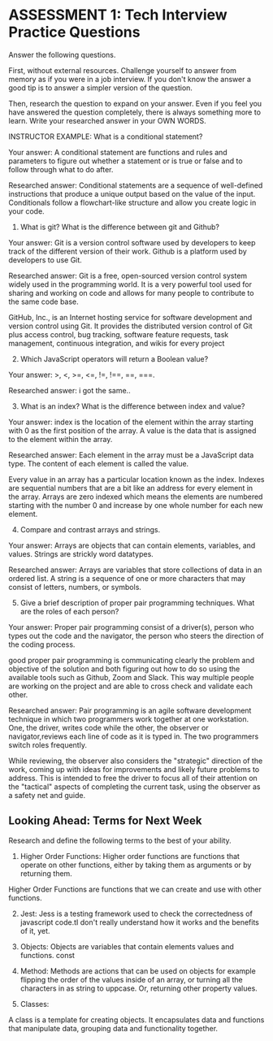 # ASSESSMENT 1: Tech Interview Practice Questions

Answer the following questions.

First, without external resources. Challenge yourself to answer from memory as if you were in a job interview. If you don't know the answer a good tip is to answer a simpler version of the question.

Then, research the question to expand on your answer. Even if you feel you have answered the question completely, there is always something more to learn. Write your researched answer in your OWN WORDS.

INSTRUCTOR EXAMPLE: What is a conditional statement?

Your answer: A conditional statement are functions and rules and parameters to figure out whether a statement or is true or false and to follow through what to do after. 

Researched answer: Conditional statements are a sequence of well-defined instructions that produce a unique output based on the value of the input. Conditionals follow a flowchart-like structure and allow you create logic in your code.

1. What is git? What is the difference between git and Github?

Your answer: Git is a version control software used by developers to keep track of the different version of their work. Github is a platform used by developers to use Git.

Researched answer: Git is a free, open-sourced version control system widely used in the programming world. It is a very powerful tool used for sharing and working on code and allows for many people to contribute to the same code base. 

GitHub, Inc., is an Internet hosting service for software development and version control using Git. It provides the distributed version control of Git plus access control, bug tracking, software feature requests, task management, continuous integration, and wikis for every project

2. Which JavaScript operators will return a Boolean value?

Your answer: >, <, >=, <=, !=, !==, ==, ===.

Researched answer: i got the same..

3. What is an index? What is the difference between index and value?

Your answer: index is the location of the element within the array starting with 0 as the first position of the array.  A value is the data that is assigned to the element within the array.

Researched answer: Each element in the array must be a JavaScript data type. The content of each element is called the value.

Every value in an array has a particular location known as the index. Indexes are sequential numbers that are a bit like an address for every element in the array. Arrays are zero indexed which means the elements are numbered starting with the number 0 and increase by one whole number for each new element.

4. Compare and contrast arrays and strings.

Your answer: Arrays are objects that can contain elements, variables, and values.  Strings are strickly word datatypes. 

Researched answer:  Arrays are variables that store collections of data in an ordered list. A string is a sequence of one or more characters that may consist of letters, numbers, or symbols.

5. Give a brief description of proper pair programming techniques. What are the roles of each person?

Your answer: Proper pair programming consist of a driver(s), person who types out the code and the navigator, the person who steers the direction of the coding process.

good proper pair programming is communicating clearly the problem and objective of the solution and both figuring out how to do so using the available tools such as Github, Zoom and Slack. This way multiple people are working on the project and are able to cross check and validate each other.

Researched answer: Pair programming is an agile software development technique in which two programmers work together at one workstation. One, the driver, writes code while the other, the observer or navigator,reviews each line of code as it is typed in. The two programmers switch roles frequently.

While reviewing, the observer also considers the "strategic" direction of the work, coming up with ideas for improvements and likely future problems to address. This is intended to free the driver to focus all of their attention on the "tactical" aspects of completing the current task, using the observer as a safety net and guide.

## Looking Ahead: Terms for Next Week

Research and define the following terms to the best of your ability.

1. Higher Order Functions: Higher order functions are functions that operate on other functions, either by taking them as arguments or by returning them. 

Higher Order Functions are functions that we can create and use with other functions.

2. Jest: Jess is a testing framework used to check the correctedness of javascript code.tI don't really understand how it works and the benefits of it, yet. 

3. Objects:  Objects are variables that contain elements values and functions. const 

4. Method: Methods are actions that can be used on objects for example flipping the order of the values inside of an array, or turning all the characters in as string to uppcase. Or, returning other property values. 

5. Classes:  

A class is a template for creating objects. It encapsulates data and functions that manipulate data, grouping data and functionality together.
